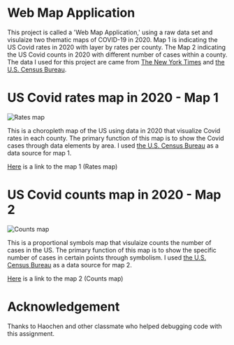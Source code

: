 # Web Map Application
This project is called a 'Web Map Application,' using a raw data set and visulaize two thematic maps of COVID-19 in 2020. Map 1 is indicating the US Covid rates in 2020 with layer by rates per county. The Map 2 indicating the US Covid counts in 2020 with different number of cases within a county. 
The data I used for this project are came from [The New York Times](https://github.com/nytimes/covid-19-data/blob/43d32dde2f87bd4dafbb7d23f5d9e878124018b8/live/us-counties.csv) and [the U.S. Census Bureau](https://www.census.gov/geographies/mapping-files/time-series/geo/carto-boundary-file.html).

# US Covid rates map in 2020 - Map 1

![Rates map](https://github.com/Gunehee/geog458_WebMap_Application/blob/main/img/Map%201%20rates%20map.png)

This is a choropleth map of the US using data in 2020 that visualize Covid rates in each county. The primary function of this map is to show the Covid cases through data elements by area. I used [the U.S. Census Bureau](https://data.census.gov/table?g=0100000US$050000&d=ACS+5-Year+Estimates+Data+Profiles&tid=ACSDP5Y2018.DP05&hidePreview=true) as a data source for map 1.

[Here](http://127.0.0.1:5500/map1.html) is a link to the map 1 (Rates map)

# US Covid counts map in 2020 - Map 2

![Counts map](https://github.com/Gunehee/geog458_Lab3_WebMap/blob/main/img/Map%202%20counts%20map.png)

This is a proportional symbols map that visulaize counts the number of cases in the US. The primary function of this map is to show the specific number of cases in certain points through symbolism. I used [the U.S. Census Bureau](https://www.census.gov/geographies/mapping-files/time-series/geo/carto-boundary-file.html) as a data source for map 2.

[Here](http://127.0.0.1:5500/map2.html) is a link to the map 2 (Counts map)

# Acknowledgement
Thanks to Haochen and other classmate who helped debugging code with this assignment.